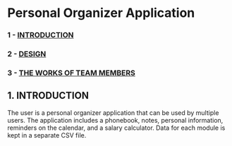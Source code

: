 # Personal Organizer Application
### 1 - [INTRODUCTION]()
### 2 - [DESIGN]()
### 3 - [THE WORKS OF TEAM MEMBERS]()

## 1. INTRODUCTION
The user is a personal organizer application that can be used by multiple users. The application includes a phonebook, notes, personal information, reminders on the calendar, and a salary calculator. Data for each module is kept in a separate CSV file.
